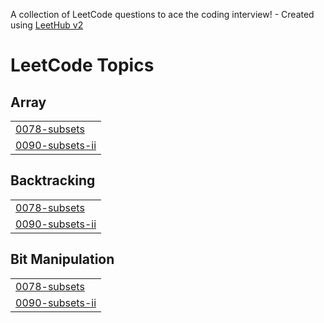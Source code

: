 A collection of LeetCode questions to ace the coding interview! - Created using [LeetHub v2](https://github.com/arunbhardwaj/LeetHub-2.0)
<!---LeetCode Topics Start-->
# LeetCode Topics
## Array
|  |
| ------- |
| [0078-subsets](https://github.com/ChanduR20/DSA-problems/tree/master/0078-subsets) |
| [0090-subsets-ii](https://github.com/ChanduR20/DSA-problems/tree/master/0090-subsets-ii) |
## Backtracking
|  |
| ------- |
| [0078-subsets](https://github.com/ChanduR20/DSA-problems/tree/master/0078-subsets) |
| [0090-subsets-ii](https://github.com/ChanduR20/DSA-problems/tree/master/0090-subsets-ii) |
## Bit Manipulation
|  |
| ------- |
| [0078-subsets](https://github.com/ChanduR20/DSA-problems/tree/master/0078-subsets) |
| [0090-subsets-ii](https://github.com/ChanduR20/DSA-problems/tree/master/0090-subsets-ii) |
<!---LeetCode Topics End-->